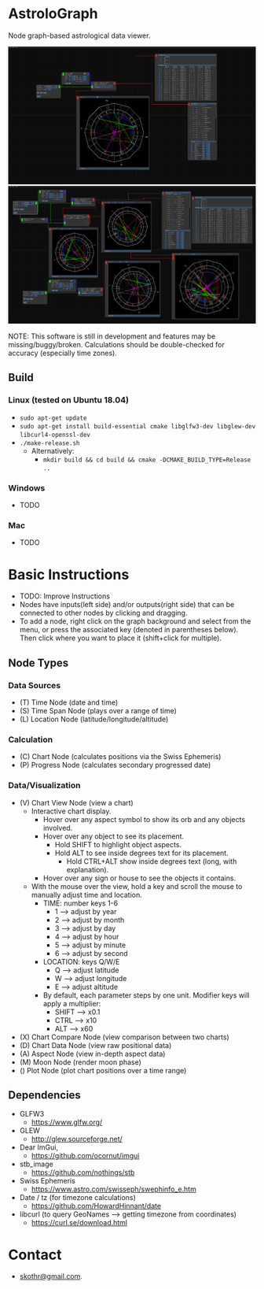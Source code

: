 # AstroloGraph
Node graph-based astrological data viewer.

![Simple chart setup with date and location inputs](images/simple-example.png?raw=true "Simple Example")
![More complex setup with progressed chart and comparison](images/complex-example.png?raw=true "More Complex Example")

NOTE: This software is still in development and features may be missing/buggy/broken. Calculations should be double-checked for accuracy (especially time zones).

## Build
### Linux (tested on Ubuntu 18.04)
* `sudo apt-get update`
* `sudo apt-get install build-essential cmake libglfw3-dev libglew-dev libcurl4-openssl-dev`
* `./make-release.sh`
  * Alternatively:
    * `mkdir build && cd build && cmake -DCMAKE_BUILD_TYPE=Release ..`
### Windows
* TODO
### Mac
* TODO

# Basic Instructions
* TODO: Improve Instructions
* Nodes have inputs(left side) and/or outputs(right side) that can be connected to other nodes by clicking and dragging.
* To add a node, right click on the graph background and select from the menu, or press the associated key (denoted in parentheses below). Then click where you want to place it (shift+click for multiple).

## Node Types
### Data Sources
* (T) Time Node (date and time)
* (S) Time Span Node (plays over a range of time)
* (L) Location Node (latitude/longitude/altitude)
### Calculation
* (C) Chart Node (calculates positions via the Swiss Ephemeris)
* (P) Progress Node (calculates secondary progressed date)
### Data/Visualization
* (V) Chart View Node (view a chart)
  * Interactive chart display.
    * Hover over any aspect symbol to show its orb and any objects involved.
    * Hover over any object to see its placement.
      * Hold SHIFT to highlight object aspects.
      * Hold ALT to see inside degrees text for its placement.
        * Hold CTRL+ALT show inside degrees text (long, with explanation).
    * Hover over any sign or house to see the objects it contains.
  * With the mouse over the view, hold a key and scroll the mouse to manually adjust time and location.
    * TIME: number keys 1-6
      * 1 --> adjust by year
      * 2 --> adjust by month
      * 3 --> adjust by day
      * 4 --> adjust by hour
      * 5 --> adjust by minute
      * 6 --> adjust by second
    * LOCATION: keys Q/W/E
      * Q --> adjust latitude
      * W --> adjust longitude
      * E --> adjust altitude
    * By default, each parameter steps by one unit. Modifier keys will apply a multiplier:
      * SHIFT --> x0.1
      * CTRL  --> x10
      * ALT   --> x60
* (X) Chart Compare Node (view comparison between two charts)
* (D) Chart Data Node (view raw positional data)
* (A) Aspect Node (view in-depth aspect data)
* (M) Moon Node (render moon phase)
* ()  Plot Node (plot chart positions over a time range)

## Dependencies
* GLFW3
  * https://www.glfw.org/
* GLEW
  * http://glew.sourceforge.net/
* Dear ImGui,
  * https://github.com/ocornut/imgui
* stb_image
  * https://github.com/nothings/stb
* Swiss Ephemeris
  * https://www.astro.com/swisseph/swephinfo_e.htm
* Date / tz (for timezone calculations)
  * https://github.com/HowardHinnant/date
* libcurl (to query GeoNames --> getting timezone from coordinates)  
  * https://curl.se/download.html
  
# Contact
* skothr@gmail.com.